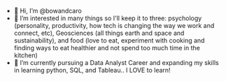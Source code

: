 - 👋 Hi, I’m @bowandcaro 
- 👀 I’m interested in many things so I'll keep it to three: psychology (personality, productivity, how tech is changing the way we work and connect, etc), Geosciences (all things earth and space and sustainability), and food (love to eat, experiment with cooking and finding ways to eat healthier and not spend too much time in the kitchen)
- 🌱 I’m currently pursuing a Data Analyst Career and expanding my skills in learning python, SQL, and Tableau.. I LOVE to learn! 

<!---
bowandcaro/bowandcaro is a ✨ special ✨ repository because its `README.md` (this file) appears on your GitHub profile.
You can click the Preview link to take a look at your changes.
--->

